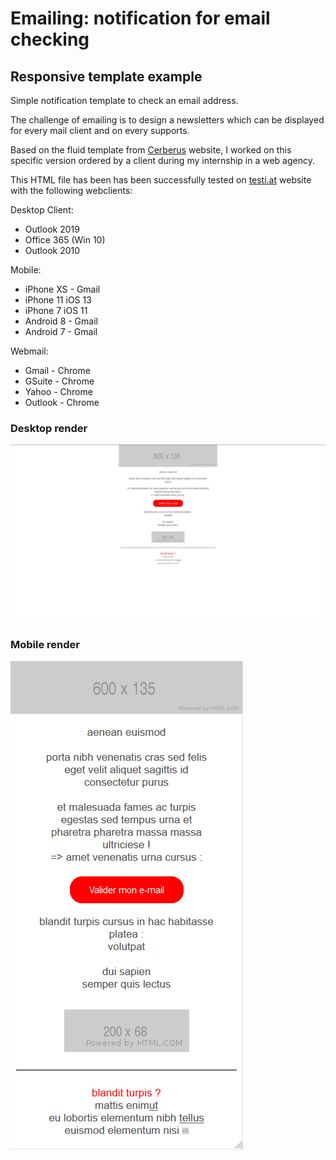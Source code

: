 # Emailing: notification for email checking

## Responsive template example
Simple notification template to check an email address.

The challenge of emailing is to design a newsletters which can be displayed for every mail client and on every supports. 

Based on the fluid template from [Cerberus](https://tedgoas.github.io/Cerberus/) website, I worked on this specific version ordered by a client during my internship in a web agency.

This HTML file has been has been successfully tested on [testi.at](https://testi.at/) website with the following webclients:

Desktop Client:
- Outlook 2019
- Office 365 (Win 10)
- Outlook 2010

Mobile:
- iPhone XS - Gmail
- iPhone 11 iOS 13
- iPhone 7 iOS 11
- Android 8 - Gmail
- Android 7 - Gmail

Webmail:
- Gmail - Chrome
- GSuite - Chrome
- Yahoo - Chrome
- Outlook - Chrome


### Desktop render

![screen capture](https://github.com/0reldev/emailing-email-checking/blob/dev/screen-captures/desktop.png)


### Mobile render

![screen capture](https://github.com/0reldev/emailing-email-checking/blob/dev/screen-captures/mobile.png)
